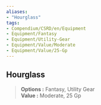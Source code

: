 ```yaml
---
aliases:
- "Hourglass"
tags:
- Compendium/CSRD/en/Equipment
- Equipment/Fantasy
- Equipment/Utility-Gear
- Equipment/Value/Moderate
- Equipment/Value/25-Gp
---
```


  
## Hourglass  
  
>  
> **Options :** Fantasy, Utility Gear  
> **Value :** Moderate, 25 Gp